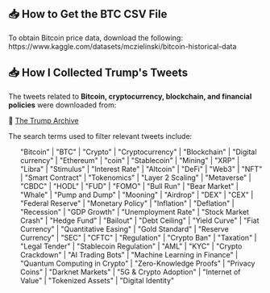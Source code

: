 <h2>📥 How to Get the BTC CSV File</h2>
<p>To obtain Bitcoin price data, download the following:
https://www.kaggle.com/datasets/mczielinski/bitcoin-historical-data
</p>


<h2>📥 How I Collected Trump's Tweets</h2>
<p>The tweets related to <b>Bitcoin, cryptocurrency, blockchain, and financial policies</b> were downloaded from:</p>
<p>🔗 <a href="https://www.thetrumparchive.com/?resultssortOption=%22Latest%22">The Trump Archive</a></p>

<p>The search terms used to filter relevant tweets include:</p>
<ul>
"Bitcoin" | "BTC" | "Crypto" | "Cryptocurrency" | "Blockchain" | "Digital currency" | "Ethereum" | "coin" | "Stablecoin" | "Mining" | "XRP" | "Libra" | "Stimulus" | "Interest Rate" | "Altcoin" | "DeFi" | "Web3" | "NFT" | "Smart Contract" | "Tokenomics" | "Layer 2 Scaling" | "Metaverse" | "CBDC" | "HODL" | "FUD" | "FOMO" | "Bull Run" | "Bear Market" | "Whale" | "Pump and Dump" | "Mooning" | "Airdrop" | "DEX" | "CEX" | "Federal Reserve" | "Monetary Policy" | "Inflation" | "Deflation" | "Recession" | "GDP Growth" | "Unemployment Rate" | "Stock Market Crash" | "Hedge Fund" | "Bailout" | "Debt Ceiling" | "Yield Curve" | "Fiat Currency" | "Quantitative Easing" | "Gold Standard" | "Reserve Currency" | "SEC" | "CFTC" | "Regulation" | "Crypto Ban" | "Taxation" | "Legal Tender" | "Stablecoin Regulation" | "AML" | "KYC" | "Crypto Crackdown" | "AI Trading Bots" | "Machine Learning in Finance" | "Quantum Computing in Crypto" | "Zero-Knowledge Proofs" | "Privacy Coins" | "Darknet Markets" | "5G & Crypto Adoption" | "Internet of Value" | "Tokenized Assets" | "Digital Identity"

</ul>

